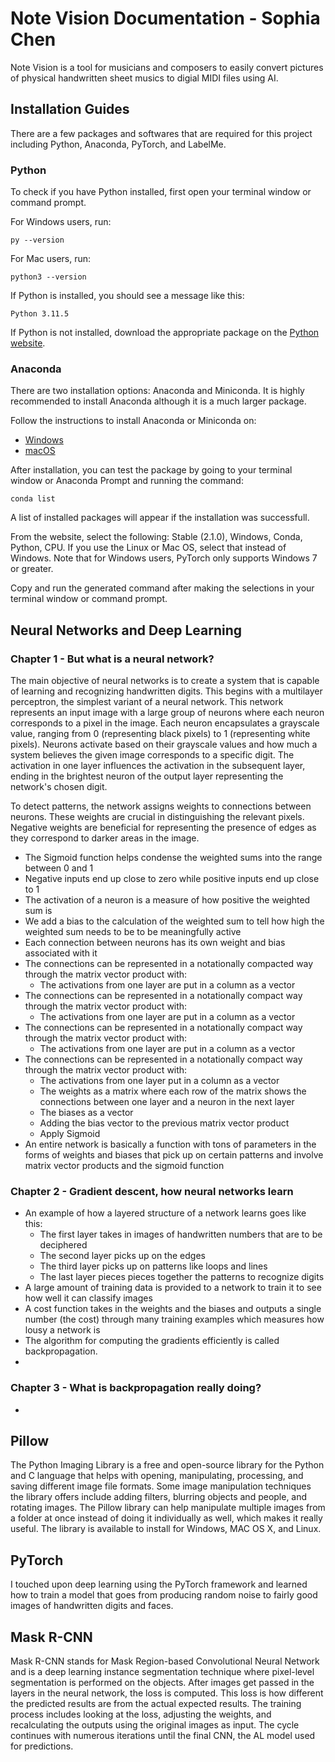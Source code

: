 # Note Vision Documentation - Sophia Chen

Note Vision is a tool for musicians and composers to easily convert pictures of physical handwritten sheet musics to digial MIDI files using AI. 

## Installation Guides
There are a few packages and softwares that are required for this project including Python, Anaconda, PyTorch, and LabelMe. 

### Python

To check if you have Python installed, first open your terminal window or command prompt. 

For Windows users, run:

```
py --version
```

For Mac users, run: 

```
python3 --version
```

If Python is installed, you should see a message like this:

```
Python 3.11.5
```

If Python is not installed, download the appropriate package on the [Python website](https://www.python.org/downloads/windows/).


### Anaconda
There are two installation options: Anaconda and Miniconda. It is highly recommended to install Anaconda although it is a much larger package. 

Follow the instructions to install Anaconda or Miniconda on:
- [Windows](https://docs.conda.io/projects/conda/en/latest/user-guide/install/windows.html)
- [macOS](https://docs.conda.io/projects/conda/en/latest/user-guide/install/macos.html)

After installation, you can test the package by going to your terminal window or Anaconda Prompt and running the command:

```
conda list
```

A list of installed packages will appear if the installation was successfull. 

From the website, select the following: Stable (2.1.0), Windows, Conda, Python, CPU. If you use the Linux or Mac OS, select that instead of Windows. Note that for Windows users, PyTorch only supports Windows 7 or greater. 

Copy and run the generated command after making the selections in your terminal window or command prompt.

## Neural Networks and Deep Learning

### Chapter 1 - But what is a neural network?

The main objective of neural networks is to create a system that is capable of learning and recognizing handwritten digits. This begins with a multilayer perceptron, the simplest variant of a neural network. This network represents an input image with a large group of neurons where each neuron corresponds to a pixel in the image. Each neuron encapsulates a grayscale value, ranging from 0 (representing black pixels) to 1 (representing white pixels). Neurons activate based on their grayscale values and how much a system believes the given image corresponds to a specific digit. The activation in one layer influences the activation in the subsequent layer, ending in the brightest neuron of the output layer representing the network's chosen digit. 

To detect patterns, the network assigns weights to connections between neurons. These weights are crucial in distinguishing the relevant pixels. Negative weights are beneficial for representing the presence of edges as they correspond to darker areas in the image. 

<!-- - The task is to put together a neural network that can learn to recognize handwritten digits
- Multilayer perceptron is the simplest variant of a neural network, yet it can still recognize handwritten digits.
- Network starts with neurons corresponding to pixels of an input image
- Each neuron holds a number holding a grayscale value; ranging from 0 for black pixels to 1 for white pixels and is lit up when the activation is a high number
- The activation in the neuron represents how much the system thinks the given image corresponds to a given digit
- The activation in one layer determines the activation in the next layer
- The brightest neuron of the output layer is the network's choice for what digit the image represents 
- The goal is to have some mechanism that could combine pixels into edges into patterns into digits
- There is a weight assigned to each connection from one neuron to another
- The weighted sum of the pixel values would give us the region of pixels that we care about 
- Negative weights would help indicate where the edges are since they would be darker -->

- The Sigmoid function helps condense the weighted sums into the range between 0 and 1
- Negative inputs end up close to zero while positive inputs end up close to 1
- The activation of a neuron is a measure of how positive the weighted sum is
- We add a bias to the calculation of the weighted sum to tell how high the weighted sum needs to be to be meaningfully active
- Each connection between neurons has its own weight and bias associated with it
- The connections can be represented in a notationally compacted way through the matrix vector product with:
    - The activations from one layer are put in a column as a vector
- The connections can be represented in a notationally compact way through the matrix vector product with:
    - The activations from one layer are put in a column as a vector
- The connections can be represented in a notationally compact way through the matrix vector product with:
    - The activations from one layer are put in a column as a vector
- The connections can be represented in a notationally compact way through the matrix vector product with:
    - The activations from one layer put in a column as a vector
    - The weights as a matrix where each row of the matrix shows the connections between one layer and a neuron in the next layer
    - The biases as a vector
    - Adding the bias vector to the previous matrix vector product
    - Apply Sigmoid
- An entire network is basically a function with tons of parameters in the forms of weights and biases that pick up on certain patterns and involve matrix vector products and the sigmoid function

### Chapter 2 - Gradient descent, how neural networks learn

- An example of how a layered structure of a network learns goes like this:
    - The first layer takes in images of handwritten numbers that are to be deciphered
    - The second layer picks up on the edges 
    - The third layer picks up on patterns like loops and lines 
    - The last layer pieces pieces together the patterns to recognize digits
- A large amount of training data is provided to a network to train it to see how well it can classify images
- A cost function takes in the weights and the biases and outputs a single number (the cost) through many training examples which measures how lousy a network is
- The algorithm for computing the gradients efficiently is called backpropagation.
- 

### Chapter 3 - What is backpropagation really doing?

- 

## Pillow
The Python Imaging Library is a free and open-source library for the Python and C language that helps with opening, manipulating, processing, and saving different image file formats. Some image manipulation techniques the library offers include adding filters, blurring objects and people, and rotating images. The Pillow library can help manipulate multiple images from a folder at once instead of doing it individually as well, which makes it really useful. The library is available to install for Windows, MAC OS X, and Linux.

## PyTorch
I touched upon deep learning using the PyTorch framework and learned how to train a model that goes from producing random noise to fairly good images of handwritten digits and faces.

## Mask R-CNN
Mask R-CNN stands for Mask Region-based Convolutional Neural Network and is a deep learning instance segmentation technique where pixel-level segmentation is performed on the objects. After images get passed in the layers in the neural network, the loss is computed. This loss is how different the predicted results are from the actual expected results. The training process includes looking at the loss, adjusting the weights, and recalculating the outputs using the original images as input. The cycle continues with numerous iterations until the final CNN, the AL model used for predictions. 

